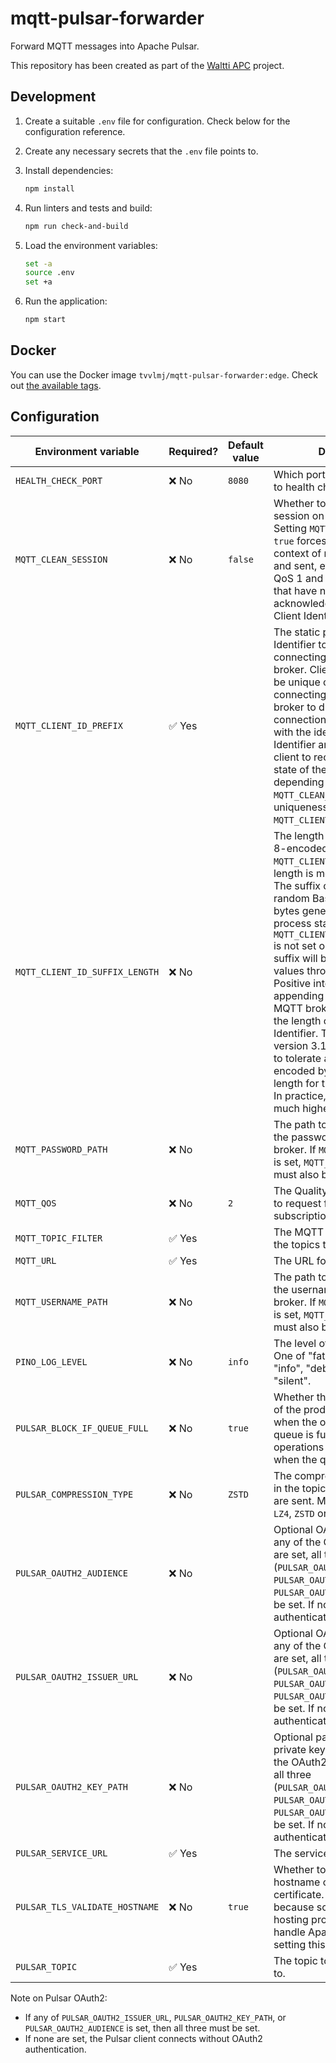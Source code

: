 # mqtt-pulsar-forwarder

Forward MQTT messages into Apache Pulsar.

This repository has been created as part of the [Waltti APC](https://github.com/tvv-lippu-ja-maksujarjestelma-oy/waltti-apc) project.

## Development

1. Create a suitable `.env` file for configuration.
   Check below for the configuration reference.
1. Create any necessary secrets that the `.env` file points to.
1. Install dependencies:

   ```sh
   npm install
   ```

1. Run linters and tests and build:

   ```sh
   npm run check-and-build
   ```

1. Load the environment variables:

   ```sh
   set -a
   source .env
   set +a
   ```

1. Run the application:

   ```sh
   npm start
   ```

## Docker

You can use the Docker image `tvvlmj/mqtt-pulsar-forwarder:edge`.
Check out [the available tags](https://hub.docker.com/r/tvvlmj/mqtt-pulsar-forwarder/tags).

## Configuration

| Environment variable           | Required? | Default value | Description                                                                                                                                                                                                                                                                                                                                                                                                                                                                                                                                                                                                                                                             |
| ------------------------------ | --------- | ------------- | ----------------------------------------------------------------------------------------------------------------------------------------------------------------------------------------------------------------------------------------------------------------------------------------------------------------------------------------------------------------------------------------------------------------------------------------------------------------------------------------------------------------------------------------------------------------------------------------------------------------------------------------------------------------------- |
| `HEALTH_CHECK_PORT`            | ❌ No     | `8080`        | Which port to use to respond to health checks.                                                                                                                                                                                                                                                                                                                                                                                                                                                                                                                                                                                                                          |
| `MQTT_CLEAN_SESSION`           | ❌ No     | `false`       | Whether to clean the MQTT session on (re)connect. Setting `MQTT_CLEAN_SESSION` to `true` forces forgetting the context of messages received and sent, effectively dropping QoS 1 and QoS 2 messages that have not been acknowledged. Specific to Client Identifier.                                                                                                                                                                                                                                                                                                                                                                                                     |
| `MQTT_CLIENT_ID_PREFIX`        | ✅ Yes    |               | The static part of the Client Identifier to use when connecting to the MQTT broker. Client Identifier must be unique on the broker or connecting will cause the broker to drop the existing connection of the other client with the identical Client Identifier and will cause this client to receive the uncleaned state of the other client, depending on the value of `MQTT_CLEAN_SESSION`. For uniqueness per instance, use `MQTT_CLIENT_ID_SUFFIX_LENGTH`.                                                                                                                                                                                                         |
| `MQTT_CLIENT_ID_SUFFIX_LENGTH` | ❌ No     |               | The length of a random UTF-8-encoded suffix to append to `MQTT_CLIENT_ID_PREFIX`. The length is measured in bytes. The suffix content will be random Base64-encoded bytes generated when the process starts. If `MQTT_CLIENT_ID_SUFFIX_LENGTH` is not set or its value is `0`, no suffix will be added. Negative values throw an exception. Positive integers will lead to appending that many bytes. MQTT brokers have limits on the length of the total Client Identifier. The MQTT standard version 3.1.1 requires brokers to tolerate at least 23 UTF-8-encoded bytes in total as the length for the Client Identifier. In practice, the size limit is much higher. |
| `MQTT_PASSWORD_PATH`           | ❌ No     |               | The path to the file containing the password to the MQTT broker. If `MQTT_USERNAME_PATH` is set, `MQTT_PASSWORD_PATH` must also be set.                                                                                                                                                                                                                                                                                                                                                                                                                                                                                                                                 |
| `MQTT_QOS`                     | ❌ No     | `2`           | The Quality of Service (QoS) to request for the MQTT subscription. Either `0`, `1` or `2`.                                                                                                                                                                                                                                                                                                                                                                                                                                                                                                                                                                              |
| `MQTT_TOPIC_FILTER`            | ✅ Yes    |               | The MQTT topic filter to match the topics to subscribe to.                                                                                                                                                                                                                                                                                                                                                                                                                                                                                                                                                                                                              |
| `MQTT_URL`                     | ✅ Yes    |               | The URL for the MQTT broker.                                                                                                                                                                                                                                                                                                                                                                                                                                                                                                                                                                                                                                            |
| `MQTT_USERNAME_PATH`           | ❌ No     |               | The path to the file containing the username to the MQTT broker. If `MQTT_PASSWORD_PATH` is set, `MQTT_USERNAME_PATH` must also be set.                                                                                                                                                                                                                                                                                                                                                                                                                                                                                                                                 |
| `PINO_LOG_LEVEL`               | ❌ No     | `info`        | The level of logging to use. One of "fatal", "error", "warn", "info", "debug", "trace" or "silent".                                                                                                                                                                                                                                                                                                                                                                                                                                                                                                                                                                     |
| `PULSAR_BLOCK_IF_QUEUE_FULL`   | ❌ No     | `true`        | Whether the send operations of the producer should block when the outgoing message queue is full. If false, send operations will immediately fail when the queue is full.                                                                                                                                                                                                                                                                                                                                                                                                                                                                                               |
| `PULSAR_COMPRESSION_TYPE`      | ❌ No     | `ZSTD`        | The compression type to use in the topic where messages are sent. Must be one of `Zlib`, `LZ4`, `ZSTD` or `SNAPPY`.                                                                                                                                                                                                                                                                                                                                                                                                                                                                                                                                                     |
| `PULSAR_OAUTH2_AUDIENCE`       | ❌ No     |               | Optional OAuth2 audience. If any of the OAuth2 variables are set, all three (`PULSAR_OAUTH2_ISSUER_URL`, `PULSAR_OAUTH2_KEY_PATH`, `PULSAR_OAUTH2_AUDIENCE`) must be set. If none are set, Pulsar authentication is disabled.                                                                                                                                                                                                                                                                                                                                                                                                                                            |
| `PULSAR_OAUTH2_ISSUER_URL`     | ❌ No     |               | Optional OAuth2 issuer URL. If any of the OAuth2 variables are set, all three (`PULSAR_OAUTH2_ISSUER_URL`, `PULSAR_OAUTH2_KEY_PATH`, `PULSAR_OAUTH2_AUDIENCE`) must be set. If none are set, Pulsar authentication is disabled.                                                                                                                                                                                                                                                                                                                                                                                                                                         |
| `PULSAR_OAUTH2_KEY_PATH`       | ❌ No     |               | Optional path to the OAuth2 private key JSON file. If any of the OAuth2 variables are set, all three (`PULSAR_OAUTH2_ISSUER_URL`, `PULSAR_OAUTH2_KEY_PATH`, `PULSAR_OAUTH2_AUDIENCE`) must be set. If none are set, Pulsar authentication is disabled.                                                                                                                                                                                                                                                                                                                                                                                                                   |
| `PULSAR_SERVICE_URL`           | ✅ Yes    |               | The service URL.                                                                                                                                                                                                                                                                                                                                                                                                                                                                                                                                                                                                                                                        |
| `PULSAR_TLS_VALIDATE_HOSTNAME` | ❌ No     | `true`        | Whether to validate the hostname on its TLS certificate. This option exists because some Apache Pulsar hosting providers cannot handle Apache Pulsar clients setting this to `true`.                                                                                                                                                                                                                                                                                                                                                                                                                                                                                    |
| `PULSAR_TOPIC`                 | ✅ Yes    |               | The topic to send messages to.                                                                                                                                                                                                                                                                                                                                                                                                                                                                                                                                                                                                                                          |

Note on Pulsar OAuth2:

- If any of `PULSAR_OAUTH2_ISSUER_URL`, `PULSAR_OAUTH2_KEY_PATH`, or `PULSAR_OAUTH2_AUDIENCE` is set, then all three must be set.
- If none are set, the Pulsar client connects without OAuth2 authentication.

